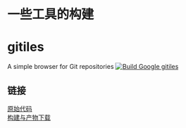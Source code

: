 # 一些工具的构建

# gitiles
A simple browser for Git repositories [![Build Google gitiles](https://github.com/eeoun/binary_builds/actions/workflows/gitiles.yml/badge.svg?branch=main)](https://github.com/eeoun/binary_builds/actions/workflows/gitiles.yml)
## 链接
[原始代码](https://gerrit.googlesource.com/gitiles/)<br>
[构建与产物下载](https://github.com/eeoun/binary_builds/actions/workflows/gitiles.yml)
